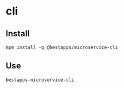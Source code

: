 # cli
## Install

``` 
npm install -g @bestapps/microservice-cli
```
## Use

```
bestapps-microservice-cli
```

